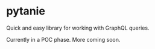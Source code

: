 # pytanie
Quick and easy library for working with GraphQL queries.

Currently in a POC phase. More coming soon.

